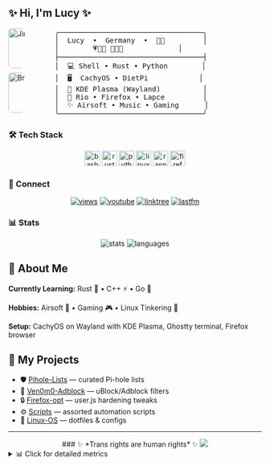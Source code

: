 ## ✨ Hi, I'm Lucy ✨

<div style="display:flex;flex-wrap:wrap;align-items:flex-start;gap:12px">
  <!-- GIF column: smaller, responsive, stacks earlier on narrow screens -->
  <div style="display:flex;flex-direction:column;gap:8px;flex:0 0 auto">
    <img src="https://media1.tenor.com/m/V9oayDDz59IAAAAC/jinx-jinx-arcane.gif"
         alt="Jinx" width="40%"
         style="width:80px;max-width:40%;height:auto;border-radius:6px"/>
    <img src="https://media1.tenor.com/m/Fdk1ZDpipXIAAAAd/guilty-gear-bridget.gif"
         alt="Bridget" width="40%"
         style="width:80px;max-width:40%;height:auto;border-radius:6px"/>
  </div>

  <!-- Info box column: reduced min-width to keep side-by-side on narrower viewports -->
  <div style="flex:1 1 160px;min-width:160px;max-width:65%;">
<pre style="margin:0;font-family:monospace;white-space:pre-wrap">
╭──────────────────────────────────╮
│  Lucy  •  Germany  •  🏳️‍⚧️         │
│        💗💜💙 🩵🩷🤍             │
├──────────────────────────────────┤
│  💻 Shell • Rust • Python        │
│  🖥️  CachyOS • DietPi            │
│  🎨 KDE Plasma (Wayland)          │
│  🎯 Rio • Firefox • Lapce         │
│  ✨ Airsoft • Music • Gaming      │
╰──────────────────────────────────╯
</pre>
  </div>
</div>

### 🛠️ Tech Stack

<div align="center">
<img src="https://cdn.jsdelivr.net/gh/devicons/devicon/icons/bash/bash-original.svg" height="30" alt="bash"/>
<img src="https://raw.githubusercontent.com/devicons/devicon/refs/tags/v2.17.0/icons/rust/rust-original.svg" height="30" alt="rust"/>
<img src="https://cdn.jsdelivr.net/gh/devicons/devicon/icons/python/python-original.svg" height="30" alt="python"/>
<img src="https://cdn.jsdelivr.net/gh/devicons/devicon/icons/linux/linux-original.svg" height="30" alt="linux"/>
<img src="https://cdn.jsdelivr.net/gh/devicons/devicon/icons/raspberrypi/raspberrypi-original.svg" height="30" alt="raspberrypi"/>
<img src="https://cdn.jsdelivr.net/gh/devicons/devicon/icons/firefox/firefox-original.svg" height="30" alt="firefox"/>
</div>

### 🔗 Connect

<div align="center">
<a href="https://github.com/Ven0m0"><img src="https://komarev.com/ghpvc/?username=Ven0m0&color=blueviolet&style=flat-square" alt="views"/></a>
<a href="https://youtube.com/@ven0m017"><img src="https://img.shields.io/badge/Youtube-FF0000?style=flat-square&logo=youtube&logoColor=white" alt="youtube"/></a>
<a href="https://linktr.ee/Ven0m0"><img src="https://img.shields.io/badge/Linktree-1de9b6?style=flat-square&logo=linktree&logoColor=white" alt="linktree"/></a>
<a href="https://www.last.fm/user/Ven0m0"><img src="https://img.shields.io/badge/last.fm-D51007?style=flat-square&logo=last.fm&logoColor=white" alt="lastfm"/></a>
</div>

### 📊 Stats

<div align="center">
<img src="https://github-readme-stats.vercel.app/api?username=Ven0m0&theme=dracula&hide_border=true" style="max-width:100%;height:auto" alt="stats"/>
<img src="https://github-readme-stats.vercel.app/api/top-langs?username=Ven0m0&layout=compact&theme=dracula&hide_border=true" style="max-width:100%;height:auto" alt="languages"/>
</div>

## 💜 About Me

**Currently Learning:** Rust 🦀 • C++ ⚡ • Go 🐹

**Hobbies:** Airsoft 🎯 • Gaming 🎮 • Linux Tinkering 🔧

**Setup:** CachyOS on Wayland with KDE Plasma, Ghostty terminal, Firefox browser

## 🚀 My Projects

- 🛡️ [Pihole-Lists](https://github.com/Ven0m0/Pihole-Lists) — curated Pi-hole lists  
- 🚫 [Ven0m0-Adblock](https://github.com/Ven0m0/Ven0m0-Adblock) — uBlock/Adblock filters  
- 🔒 [Firefox-opt](https://github.com/Ven0m0/Firefox-opt) — user.js hardening tweaks  
- ⚙️ [Scripts](https://github.com/Ven0m0/Scripts) — assorted automation scripts  
- 🐧 [Linux-OS](https://github.com/Ven0m0/Linux-OS) — dotfiles & configs

---

<div align="center">
### ✨ *Trans rights are human rights* ✨  
<img src="https://capsule-render.vercel.app/api?type=waving&color=gradient&height=100&text=Thanks%20for%20visiting!&fontSize=24&fontColor=fff" style="max-width:100%;height:auto"/>
</div>

<details>
<summary>📊 Click for detailed metrics</summary>

<div align="center">
<img src="metrics.classic.svg" alt="Detailed Metrics" style="max-width:100%;height:auto"/>
</div>
</details>
